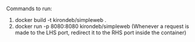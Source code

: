 Commands to run:

1. docker build -t kirondeb/simpleweb .
2. docker run -p 8080:8080 kirondeb/simpleweb
   (Whenever a request is made to the LHS port, redirect it to the RHS port inside the container)
